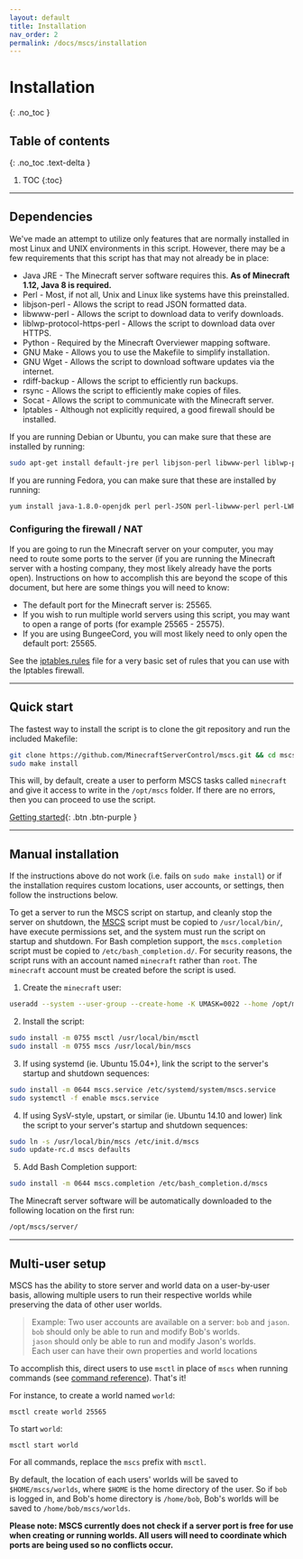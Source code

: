 ```yaml
---
layout: default
title: Installation
nav_order: 2
permalink: /docs/mscs/installation
---
```


# Installation
{: .no_toc }

## Table of contents
{: .no_toc .text-delta }

1. TOC
{:toc}

---

## Dependencies
We've made an attempt to utilize only features that are normally installed in
most Linux and UNIX environments in this script. However, there may be a few
requirements that this script has that may not already be in place:


* Java JRE                   - The Minecraft server software requires this. 
                               **As of Minecraft 1.12, Java 8 is required.**
* Perl                       - Most, if not all, Unix and Linux like systems
                               have this preinstalled.
* libjson-perl               - Allows the script to read JSON formatted data.
* libwww-perl                - Allows the script to download data to verify
                               downloads.
* liblwp-protocol-https-perl - Allows the script to download data over HTTPS.
* Python                     - Required by the Minecraft Overviewer mapping
                               software.
* GNU Make                   - Allows you to use the Makefile to simplify
                               installation.
* GNU Wget                   - Allows the script to download software updates
                               via the internet.
* rdiff-backup               - Allows the script to efficiently run backups.
* rsync                      - Allows the script to efficiently make copies of
                               files.
* Socat                      - Allows the script to communicate with the
                               Minecraft server.
* Iptables                   - Although not explicitly required, a good
                               firewall should be installed.
</small>

If you are running Debian or Ubuntu, you can make sure that these are
installed by running:
```bash
sudo apt-get install default-jre perl libjson-perl libwww-perl liblwp-protocol-https-perl python make wget git rdiff-backup rsync socat iptables
```
If you are running Fedora, you can make sure that these are
installed by running:
```bash
yum install java-1.8.0-openjdk perl perl-JSON perl-libwww-perl perl-LWP-Protocol-https python make wget git rdiff-backup rsync socat iptables sudo procps which
```

### Configuring the firewall / NAT
If you are going to run the Minecraft server on your computer, you may need to route some ports to the server (if you are running the Minecraft server with a hosting company, they most likely already have the ports open). Instructions on how to accomplish this are beyond the scope of this document, but here are some things you will need to know:

* The default port for the Minecraft server is: 25565.
* If you wish to run multiple world servers using this script, you may want to open a range of ports (for example 25565 - 25575).
* If you are using BungeeCord, you will most likely need to only open the default port: 25565.

See the [iptables.rules](https://github.com/MinecraftServerControl/mscs/blob/master/iptables.rules) file for a very basic set of rules that you can use with the Iptables firewall.

---

## Quick start 
The fastest way to install the script is to clone the git repository and run the included Makefile:
```bash
git clone https://github.com/MinecraftServerControl/mscs.git && cd mscs
sudo make install
```
This will, by default, create a user to perform MSCS tasks 
called `minecraft` and give it access to write in the `/opt/mscs` folder.
If there are no errors, then you can proceed to use the script. 

[Getting started](https://minecraftservercontrol.github.io/docs/mscs/getting-started){: .btn .btn-purple }


---

## Manual installation
If the instructions above do not work (i.e. fails on `sudo make install`) or if the installation requires custom locations, user accounts, or settings, then follow the instructions below.

To get a server to run the MSCS script on startup, and cleanly stop the server on shutdown, the [MSCS](https://github.com/MinecraftServerControl/mscs/blob/master/mscs) script must be copied to `/usr/local/bin/`, have execute permissions set, and the system must run the script on startup and shutdown. For Bash completion support, the `mscs.completion` script must be copied to `/etc/bash_completion.d/`. For security reasons, the script runs with an account named `minecraft` rather than `root`. The `minecraft` account must be created before the script is used.

1. Create the `minecraft` user:
```bash
useradd --system --user-group --create-home -K UMASK=0022 --home /opt/mscs minecraft
```

2. Install the script:
```bash
sudo install -m 0755 msctl /usr/local/bin/msctl
sudo install -m 0755 mscs /usr/local/bin/mscs
```

3. If using systemd (ie. Ubuntu 15.04+), link the script to the server's startup and shutdown sequences:
```bash
sudo install -m 0644 mscs.service /etc/systemd/system/mscs.service
sudo systemctl -f enable mscs.service
```

4. If using SysV-style, upstart, or similar (ie. Ubuntu 14.10 and lower) link the script to your server's startup and shutdown   sequences:
```bash
sudo ln -s /usr/local/bin/mscs /etc/init.d/mscs
sudo update-rc.d mscs defaults
```

5. Add Bash Completion support:
```bash
sudo install -m 0644 mscs.completion /etc/bash_completion.d/mscs
```

The Minecraft server software will be automatically downloaded to the following location on the first run:
```bash
/opt/mscs/server/
```

---

## Multi-user setup
MSCS has the ability to store server and world data on a user-by-user basis, allowing multiple users to run their respective worlds while preserving the data of other user worlds.

> Example: Two user accounts are available on a server: `bob` and `jason`.  
  `bob` should only be able to run and modify Bob's worlds.  
  `jason` should only be able to run and modify Jason's worlds.  
  Each user can have their own properties and world locations

To accomplish this, direct users to use `msctl` in place of `mscs` when running commands (see [command reference](https://minecraftservercontrol.github.io/docs/mscs/command-reference)). That's it!

For instance, to create a world named `world`:

    msctl create world 25565

To start `world`:

    msctl start world

For all commands, replace the `mscs` prefix with `msctl`.

By default, the location of each users' worlds will be saved to `$HOME/mscs/worlds`, where `$HOME` is the home directory of the user. So if `bob` is logged in, and Bob's home directory is `/home/bob`, Bob's worlds will be saved to `/home/bob/mscs/worlds`.

**Please note: MSCS currently does not check if a server port is free for use when creating or running worlds. All users will need to coordinate which ports are being used so no conflicts occur.**
